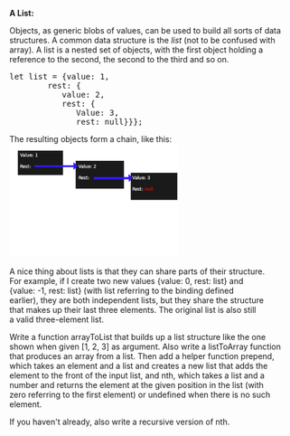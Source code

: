 **A List:**  
  
Objects, as generic blobs of values, can be used to build all sorts of data  
structures. A common data structure is the *list* (not to be confused with  
array). A list is a nested set of objects, with the first object holding a  
reference to the second, the second to the third and so on.  
<pre>
let list = {value: 1,
	    rest: {
		   value: 2,
		   rest: {
			  Value: 3,
			  rest: null}}};
</pre>  
The resulting objects form a chain, like this:  
<img src="illustration2.png" height="200">  
  
A nice thing about lists is that they can share parts of their structure.  
For example, if I create two new values {value: 0, rest: list} and  
{value: -1, rest: list} (with list referring to the binding defined  
earlier), they are both independent lists, but they share the structure  
that makes up their last three elements. The original list is also still  
a valid three-element list.  
  
Write a function arrayToList that builds up a list structure like the one  
shown when given [1, 2, 3] as argument. Also write a listToArray function  
that produces an array from a list. Then add a helper function prepend,  
which takes an element and a list and creates a new list that adds the  
element to the front of the input list, and nth, which takes a list and a  
number and returns the element at the given position in the list (with  
zero referring to the first element) or undefined when there is no such  
element.  
  
If you haven't already, also write a recursive version of nth.
